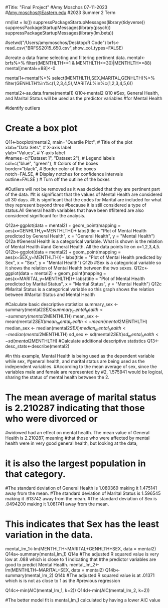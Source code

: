 #Title: "Final Project"
#Amy Moschos 07-11-2023
#Amy.moschos@Eastern.edu
#2023 Summer 2 Term


rm(list = ls())
suppressPackageStartupMessages(library(tidyverse))
suppressPackageStartupMessages(library(psych))
suppressPackageStartupMessages(library(lm.beta))

#setwd("/Users/amymoschos/Desktop/R Code")
brfs<-read_csv("BRFSS2015_650.csv",show_col_types=FALSE)

#create a data frame selecting and filtering pertinent data.
mental<-brfs%>%
  filter((MENTHLTH>=1 & MENTHLTH<=30)|MENTHLTH==88)
mental[mental==88]<-0

mental1<-mental%>%
  select(MENTHLTH,SEX,MARITAL,GENHLTH)%>%
  filter(GENHLTH%in%c(1,2,3,4,5),MARITAL%in%c(1,2,3,4,5,6))
  
mental2<-as.data.frame(mental1)
Q10<-mental2
Q10
#Sex, General Health, and Marital Status will be used as the predictor variables 
#for Mental Health

#identify outliers
# Create a box plot 
Q11<-boxplot(mental2, main="Quartile Plot",  # Title of the plot        
        xlab="Data Sets",      # X-axis label        
        ylab="Values",         # Y-axis label        
        #names=c("Dataset 1", "Dataset 2"),  # Legend labels        
        col=c("blue", "green"), # Colors of the boxes        
        border="black",        # Border color of the boxes        
        notch=FALSE,            # Display notches for confidence intervals        
        outline=FALSE )        # Turn off the outline of the boxes

#Outliers will not be removed as it was decided that they are pertinent part of the data.
#It is significant that the values of Mental Health are considered all 30 days.
#It is significant that the codes for Marital are included for what they represent beyond three 
#because it is still considered a type of status.All General health variables that have been 
#filtered are also considered significant for the analysis.

Q12a<-ggplot(data = mental2) +
  geom_point(mapping = aes(x=GENHLTH,y=MENTHLTH))+
  labs(title = "Plot of Mental Health predicted by General Health", x = "General Health",
       y = "Mental Health")
Q12a
#General Health is a categorical variable. What is shown is the relation of Mental Health 
#and General Health. All the data points lie on x=1,2,3,4,5.
Q12b<-ggplot(data = mental2) +
  geom_point(mapping = aes(x=SEX,y=MENTHLTH))+
  labs(title = "Plot of Mental Health predicted by Sex", x = "Sex",
       y = "Mental Health")
Q12b
#Sex is a categorical variable so it shows the relation of Mental Health between the two sexes.
Q12c<-ggplot(data = mental2) +
  geom_point(mapping = aes(x=MARITAL,y=MENTHLTH))+
  labs(title = "Plot of Mental Health predicted by Marital Status", x = "Marital Status",
       y = "Mental Health")
Q12c
#Marital Status is a categorical variable so this graph shows the relation between 
#Marital Status and Mental Health


#Calculate basic descriptive statistics
summary_sex <- summary(mental2$SEX)
summary_mental_health <- summary(mental2$MENTHLTH)
mean_sex <- mean(mental2$SEX)
mean_mental_health <- mean(mental2$MENTHLTH)
median_sex <- median(mental2$SEX)
median_mental_health <- median(mental2$MENTHLTH)
sd_sex <- sd(mental2$SEX)
sd_mental_health <- sd(mental2$MENTHLTH)
#Calculate additional descriptive statistics 
Q13<-desc_stats<-describe(mental2)

#In this example, Mental Health is being used as the dependent variable while sex, 
#general health, and marital status are being used as the independent variables.
#According to the mean average of sex, since the variables male and female are represented by
#2, 1.575941 would be logical, sharing the status of mental health between the 2.
# The mean average of marital status is 2.210287 indicating that those who were divorced or 
#widowed had an effect on mental health. The mean value of General Health is 2.210287, meaning
#that those who were affected by mental health were in very good general health, but looking at the data,
# it is also the largest population in that category.
#The standard deviation of General Health is 1.080369 making it 1.475141 away from the mean.
#The standard deviation of Marital Status is 1.596545 making it .613742 away from the mean.
#The standard deviation of Sex is .0494200 making it 1.081741 away from the mean.
# This indicates that Sex has the least variation in the data.





mental_lm_1<-lm(MENTHLTH~MARITAL+GENHLTH+SEX, data = mental2)
Q14a<-summary(mental_lm_1)
Q14a
#The adjusted R squared value is very low at .088 which is close to 1 indicating that 
#the predictor variables are good to predict Mental Health.
mental_lm_2<-lm(MENTHLTH~MARITAL+SEX, data = mental2)
Q14b<-summary(mental_lm_2)
Q14b
#The adjusted R squared value is at .01371 which is is not as close to 1 as the 
#previous regression

Q14c<-min(AIC(mental_lm_1, k=2))
Q14d<-min(AIC(mental_lm_2, k=2))

#The better model fit is mental_lm_1 calculated by having a lower AIC value


